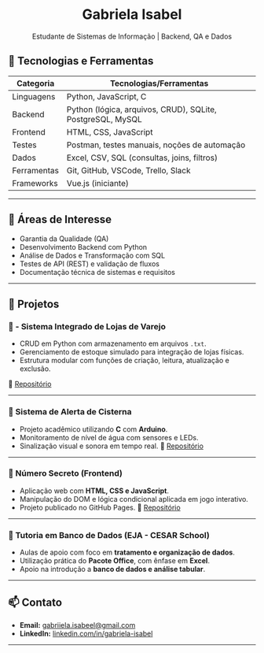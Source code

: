 
<h1 align="center">Gabriela Isabel </h1>

<p align="center">
Estudante de Sistemas de Informação | Backend, QA e Dados  
</p>

## 🧰 Tecnologias e Ferramentas

| Categoria         | Tecnologias/Ferramentas                            |
|-------------------|----------------------------------------------------|
| Linguagens        | Python, JavaScript, C                              |
| Backend           | Python (lógica, arquivos, CRUD), SQLite, PostgreSQL, MySQL |
| Frontend          | HTML, CSS, JavaScript                              |
| Testes            | Postman, testes manuais, noções de automação       |
| Dados             | Excel, CSV, SQL (consultas, joins, filtros)        |
| Ferramentas       | Git, GitHub, VSCode, Trello, Slack                 |
| Frameworks        | Vue.js (iniciante)                                 |

---

## 🔎 Áreas de Interesse

- Garantia da Qualidade (QA)
- Desenvolvimento Backend com Python
- Análise de Dados e Transformação com SQL
- Testes de API (REST) e validação de fluxos
- Documentação técnica de sistemas e requisitos

---

## 📂 Projetos

### 🔹 - Sistema Integrado de Lojas de Varejo
- CRUD em Python com armazenamento em arquivos `.txt`.
- Gerenciamento de estoque simulado para integração de lojas físicas.
- Estrutura modular com funções de criação, leitura, atualização e exclusão.

🔗 [Repositório](https://github.com/Gabrielaisabel7/gerenciamentoestoque)

---

### 🔹 Sistema de Alerta de Cisterna
- Projeto acadêmico utilizando **C** com **Arduino**.
- Monitoramento de nível de água com sensores e LEDs.
- Sinalização visual e sonora em tempo real.
🔗 [Repositório](https://www.hackster.io/527353/sistema-de-alerta-do-volume-de-uma-cisterna-d30e44)
---

### 🔹 Número Secreto (Frontend)
- Aplicação web com **HTML, CSS e JavaScript**.
- Manipulação do DOM e lógica condicional aplicada em jogo interativo.
- Projeto publicado no GitHub Pages.
🔗 [Repositório](https://github.com/Gabrielaisabel7/jogo-numero-secreto)
---

### 🔹 Tutoria em Banco de Dados (EJA - CESAR School)
- Aulas de apoio com foco em **tratamento e organização de dados**.
- Utilização prática do **Pacote Office**, com ênfase em **Excel**.
- Apoio na introdução a **banco de dados e análise tabular**.

---

## 📫 Contato

- **Email:** gabriiela.isabeel@gmail.com  
- **LinkedIn:** [linkedin.com/in/gabriela-isabel](https://www.linkedin.com/in/gabriela-isabel)  

---

